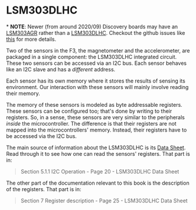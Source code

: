 # LSM303DLHC

\* **NOTE**: Newer (from around 2020/09) Discovery boards may have an [LSM303AGR][agr]
rather than a [LSM303DLHC][Data Sheet]. 
Checkout the github issues like [this][gh-issue-274] for more details. 

[agr]: https://www.st.com/resource/en/datasheet/lsm303agr.pdf
[gh-issue-274]: https://github.com/rust-embedded/discovery/issues/274

Two of the sensors in the F3, the magnetometer and the accelerometer, are packaged in a single
component: the LSM303DLHC integrated circuit. These two sensors can be accessed via an I2C bus. Each
sensor behaves like an I2C slave and has a *different* address.

Each sensor has its own memory where it stores the results of sensing its environment. Our
interaction with these sensors will mainly involve reading their memory.

The memory of these sensors is modeled as byte addressable registers. These sensors can be
configured too; that's done by writing to their registers. So, in a sense, these sensors are very
similar to the peripherals *inside* the microcontroller. The difference is that their registers are
not mapped into the microcontrollers' memory. Instead, their registers have to be accessed via the
I2C bus.

The main source of information about the LSM303DLHC is its [Data Sheet]. Read through it to see how
one can read the sensors' registers. That part is in:

[Data Sheet]: http://www.st.com/resource/en/datasheet/lsm303dlhc.pdf

> Section 5.1.1 I2C Operation - Page 20 - LSM303DLHC Data Sheet

The other part of the documentation relevant to this book is the description of the registers. That
part is in:

> Section 7 Register description - Page 25 - LSM303DLHC Data Sheet

